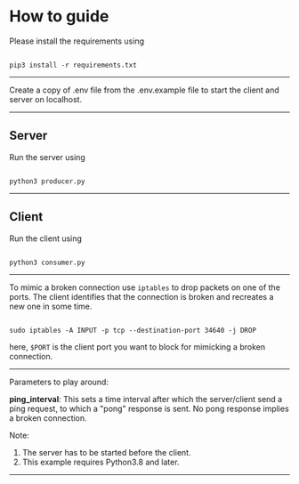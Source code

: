 # How to guide

Please install the requirements using

<code>
pip3 install -r requirements.txt
</code>

---

Create a copy of .env file from the .env.example file to start the client and server on localhost. 

---
## Server

Run the server using

<code>
python3 producer.py
</code>


---
## Client

Run the client using  

<code>
python3 consumer.py
</code>


---


To mimic a broken connection use <code>iptables</code> to drop packets on one of the ports. The client identifies that the connection is broken and recreates a new one in some time. 

<code>
sudo iptables -A INPUT -p tcp --destination-port 34640 -j DROP
</code>  

here, <code>$PORT</code> is the client port you want to block for mimicking a broken connection.  

---
Parameters to play around:

**ping_interval**: This sets a time interval after which the server/client send a ping request, to which a "pong" response is sent. No pong response implies a broken connection.


Note: 
1. The server has to be started before the client.
2. This example requires Python3.8 and later.
---

